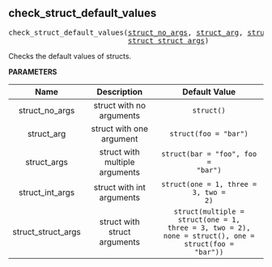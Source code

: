 <!-- Generated with Stardoc: http://skydoc.bazel.build -->

<a name="#check_struct_default_values"></a>

## check_struct_default_values

<pre>
check_struct_default_values(<a href="#check_struct_default_values-struct_no_args">struct_no_args</a>, <a href="#check_struct_default_values-struct_arg">struct_arg</a>, <a href="#check_struct_default_values-struct_args">struct_args</a>, <a href="#check_struct_default_values-struct_int_args">struct_int_args</a>,
                            <a href="#check_struct_default_values-struct_struct_args">struct_struct_args</a>)
</pre>

Checks the default values of structs.

**PARAMETERS**


| Name  | Description | Default Value |
| :-------------: | :-------------: | :-------------: |
| <a name="check_struct_default_values-struct_no_args"></a>struct_no_args |  struct with no arguments   |  <code>struct()</code> |
| <a name="check_struct_default_values-struct_arg"></a>struct_arg |  struct with one argument   |  <code>struct(foo = "bar")</code> |
| <a name="check_struct_default_values-struct_args"></a>struct_args |  struct with multiple arguments   |  <code>struct(bar = "foo", foo = "bar")</code> |
| <a name="check_struct_default_values-struct_int_args"></a>struct_int_args |  struct with int arguments   |  <code>struct(one = 1, three = 3, two = 2)</code> |
| <a name="check_struct_default_values-struct_struct_args"></a>struct_struct_args |  struct with struct arguments   |  <code>struct(multiple = struct(one = 1, three = 3, two = 2), none = struct(), one = struct(foo = "bar"))</code> |


